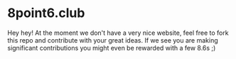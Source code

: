 # 8point6.club 

Hey hey! At the moment we don't have a very nice website, feel free to fork this repo and contribute with your great ideas. If we see you are making significant contributions you might even be rewarded with a few 8.6s ;)
